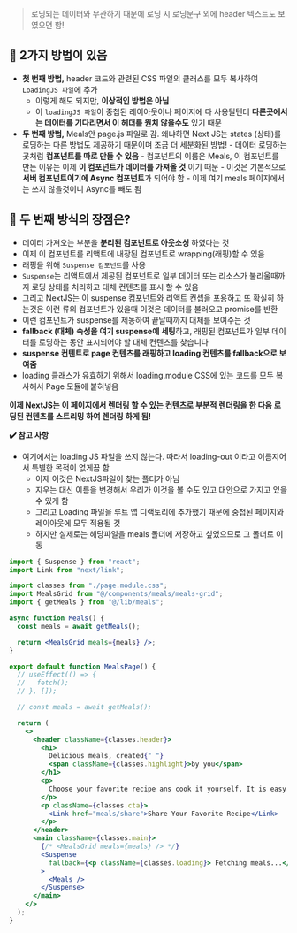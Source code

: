 > 로딩되는 데이터와 무관하기 때문에 로딩 시 로딩문구 외에 header 텍스트도 보였으면 함!

## 📌 2가지 방법이 있음

- **첫 번째 방법,**
  header 코드와 관련된 CSS 파일의 클래스를 모두 복사하여 `LoadingJS 파일`에 추가
  - 이렇게 해도 되지만, **이상적인 방법은 아님**
  - 이 `loadingJS 파일`이 중첩된 레이아웃이나 페이지에 다 사용될텐데 **다른곳에서는 데이터를 기다리면서 이 헤더를 원치 않을수도** 있기 때문
- **두 번째 방법,**
  Meals안 page.js 파일로 감. 왜냐하면 Next JS는 states (상태)를 로딩하는 다른 방법도 제공하기 때문이며 조금 더 세분화된 방법! - 데이터 로딩하는 곳처럼 **컴포넌트를 따로 만들 수 있음** - 컴포넌트의 이름은 Meals, 이 컴포넌트를 만든 이유는 이제 **이 컴포넌트가 데이터를 가져올 것** 이기 때문 - 이것은 기본적으로 **서버 컴포넌트이기에 Async 컴포넌트**가 되어야 함 - 이제 여기 meals 페이지에서는 쓰지 않을것이니 Async를 빼도 됨

## 📌 두 번째 방식의 장점은?

- 데이터 가져오는 부분을 **분리된 컴포넌트로 아웃소싱** 하였다는 것
- 이제 이 컴포넌트를 리액트에 내장된 컴포넌트로 wrapping(래핑)할 수 있음
- 래핑을 위해 `Suspense 컴포넌트`를 사용
- `Suspense`는 리액트에서 제공된 컴포넌트로 일부 데이터 또는 리소스가 불리울때까지 로딩 상태를 처리하고 대체 컨텐츠를 표시 할 수 있음
- 그리고 NextJS는 이 suspense 컴포넌트와 리액트 컨셉을 포용하고 또 확실히 하는것은 이런 류의 컴포넌트가 있을때 이것은 데이터를 불러오고 promise를 반환
- 이런 컴포넌트가 suspense를 제동하여 끝날때까지 대체를 보여주는 것
- **fallback (대체) 속성을 여기 suspense에 세팅**하고, 래핑된 컴포넌트가 일부 데이터를 로딩하는 동안 표시되어야 할 대체 컨텐츠를 찾습니다
- **suspense 컨텐트로 page 컨텐츠를 래핑하고 loading 컨텐츠를 fallback으로 보여줌**
- loading 클래스가 유효하기 위해서 loading.module CSS에 있는 코드를 모두 복사해서 Page 모듈에 붙혀넣음

**이제 NextJS는 이 페이지에서 렌더링 할 수 있는 컨텐츠로 부분적 렌더링을 한 다음 로딩된 컨텐츠를 스트리밍 하여 렌더링 하게 됨!**

**✔️ 참고 사항**

- 여기에서는 loading JS 파일을 쓰지 않는다. 따라서 loading-out 이라고 이름지어서 특별한 목적이 없게끔 함
  - 이제 이것은 NextJS파일이 찾는 폴더가 아님
  - 지우는 대신 이름을 변경해서 우리가 이것을 볼 수도 있고 대안으로 가지고 있을수 있게 함
  - 그리고 Loading 파일을 루트 앱 디랙토리에 추가했기 때문에 중첩된 페이지와 레이아웃에 모두 적용될 것
  - 하지만 실제로는 해당파일을 meals 폴더에 저장하고 싶었으므로 그 폴더로 이동

```jsx
import { Suspense } from "react";
import Link from "next/link";

import classes from "./page.module.css";
import MealsGrid from "@/components/meals/meals-grid";
import { getMeals } from "@/lib/meals";

async function Meals() {
  const meals = await getMeals();

  return <MealsGrid meals={meals} />;
}

export default function MealsPage() {
  // useEffect(() => {
  //   fetch();
  // }, []);

  // const meals = await getMeals();

  return (
    <>
      <header className={classes.header}>
        <h1>
          Delicious meals, created{" "}
          <span className={classes.highlight}>by you</span>
        </h1>
        <p>
          Choose your favorite recipe ans cook it yourself. It is easy and fun!
        </p>
        <p className={classes.cta}>
          <Link href="meals/share">Share Your Favorite Recipe</Link>
        </p>
      </header>
      <main className={classes.main}>
        {/* <MealsGrid meals={meals} /> */}
        <Suspense
          fallback={<p className={classes.loading}> Fetching meals...</p>}
        >
          <Meals />
        </Suspense>
      </main>
    </>
  );
}
```
